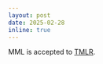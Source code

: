 ```yaml
---
layout: post
date: 2025-02-28
inline: true
---
```


MML is accepted to [TMLR](https://openreview.net/pdf?id=DcIW0idrg8).
